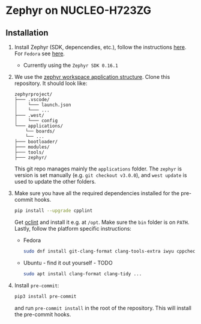# Zephyr on NUCLEO-H723ZG
## Installation
1) Install Zephyr (SDK, depencendies, etc.), follow the instructions [here](https://docs.zephyrproject.org/latest/getting_started/index.html). For `Fedora` see [here](https://docs.zephyrproject.org/latest/develop/getting_started/installation_linux.html).
    - Currently using the `Zephyr SDK 0.16.1`
1) We use the [zephyr workspace application structure](https://docs.zephyrproject.org/latest/develop/application/index.html#zephyr-workspace-application). Clone this repository. It should look like:
    ```
    zephyrproject/
    ├─── .vscode/
    │    └─── launch.json
    │    └─── ...
    ├─── .west/
    │    └─── config
    └─── applications/
        └── boards/
        └── ...
    ├─── bootloader/
    ├─── modules/
    ├─── tools/
    ├─── zephyr/
    ```

    This git repo manages mainly the `applications` folder. The `zephyr` is version is set manually (e.g. `git checkout v3.0.0`), and `west update` is used to update the other folders.

1) Make sure you have all the required dependencies installed for the pre-commit hooks.
    ```sh
    pip install --upgrade cpplint
    ```
    Get [oclint](https://github.com/oclint/oclint/releases) and install it e.g. at `/opt`. Make sure the `bin` folder is on `PATH`. Lastly, follow the platform specific instructions:

    - Fedora
        ```sh
        sudo dnf install git-clang-format clang-tools-extra iwyu cppcheck uncrustify
        ```
    - Ubuntu - find it out yourself - TODO
        ```sh
        sudo apt install clang-format clang-tidy ...
        ```

1) Install `pre-commit`:

    ```sh
    pip3 install pre-commit
    ```
    and run `pre-commit install` in the root of the repository. This will install the pre-commit hooks.
